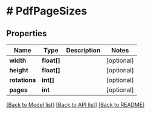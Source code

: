 # # PdfPageSizes

## Properties

Name | Type | Description | Notes
------------ | ------------- | ------------- | -------------
**width** | **float[]** |  | [optional]
**height** | **float[]** |  | [optional]
**rotations** | **int[]** |  | [optional]
**pages** | **int** |  | [optional]

[[Back to Model list]](../../README.md#models) [[Back to API list]](../../README.md#endpoints) [[Back to README]](../../README.md)
